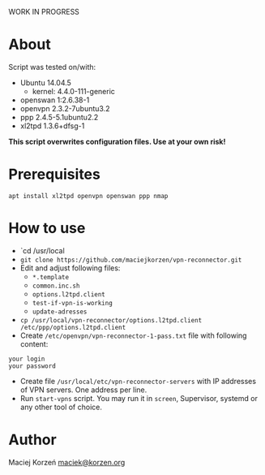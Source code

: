 WORK IN PROGRESS

# About
Script was tested on/with:
* Ubuntu 14.04.5
  * kernel: 4.4.0-111-generic
* openswan 1:2.6.38-1
* openvpn 2.3.2-7ubuntu3.2
* ppp 2.4.5-5.1ubuntu2.2
* xl2tpd 1.3.6+dfsg-1

**This script overwrites configuration files. Use at your own risk!**

# Prerequisites

    apt install xl2tpd openvpn openswan ppp nmap

# How to use
* `cd /usr/local
* `git clone https://github.com/maciejkorzen/vpn-reconnector.git`
* Edit and adjust following files:
  * `*.template`
  * `common.inc.sh`
  * `options.l2tpd.client`
  * `test-if-vpn-is-working`
  * `update-adresses`
* `cp /usr/local/vpn-reconnector/options.l2tpd.client /etc/ppp/options.l2tpd.client`
* Create `/etc/openvpn/vpn-reconnector-1-pass.txt` file with following content:
```
your login
your password
```
* Create file `/usr/local/etc/vpn-reconnector-servers` with IP addresses of VPN servers. One address per line.
* Run `start-vpns` script. You may run it in `screen`, Supervisor, systemd or any other tool of choice.

# Author
Maciej Korzeń
maciek@korzen.org
